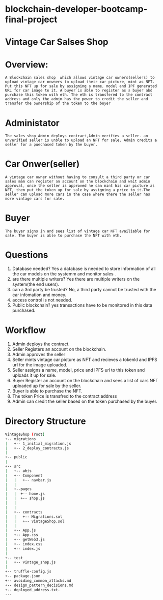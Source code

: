 # blockchain-developer-bootcamp-final-project
#  Vintage Car Salses Shop

# Overview:
    A Blockchain sales shop  which allows vintage car owners(sellers) to upload vintage car onwners to upload their car picture, mint as NFT. Put this NFT up for sale by assigning a name, model and IPF generated URL for car image to it. A buyer is able to register as a buyer abd purchase this token with eth. The eth is transfered to the contract address and only the admin has the power to credit the seller and transfer the ownership of the token to the buyer

# Administator
    The sales shop Admin deploys contract,Admin verifies a seller. an unverified seller is unble to upload an NFT for sale. Admin credits a seller for a puechased token by the buyer.

# Car Onwer(seller)
    A vintage car owner without having to consult a third party or car sales man can register an account on the blockchain and wait admin approval, once the seller is approved he can mint his car picture as NFT, then put the token up for sale by assigning a price to it.The seller can upload more cars in the case where there the seller has more vintage cars for sale.



# Buyer
    The buyer signs in and sees list of vintage car NFT availiable for sale. The buyer is able to purchase the NFT with eth.

# Questions
1. Database needed?
Yes a database is needed to store information of all the car models on the systemm and monitor sales .
2. are there multiple writers?
Yes there are multiple writers on the system(the end users).
3. can a 3rd party be trusted?
No, a third party cannot be trusted with the car infomation and money.
4. access control is not needed.
5. Pubilc blockchain?
yes transactions have to be monitored in this data purchased.

# Workflow
1. Admin deploys the contract.
2. Seller Registers an account on the blockchain.
3. Admin approves the seller
4. Seller mints vintage car picture as NFT and recieves a tokenId and IPFS url for the image uploaded.
5. Seller assigns a name, model, price and IPFS url to this token and uploads it up for sale.
6. Buyer Register an account on the blockchain and sees a list of cars NFT uploaded up for sale by the seller.
7. Buyer is able to purchase the NFT.
8. The token Price is transfred to the contract address
9. Admin can credit the seller based on the token purchased by the buyer. 


# Directory Structure
```bash
VintageShop (root)
+-- migrations
|   +-- 1_initial_migration.js
|   +-- 2_deploy_contracts.js 
|
+-- public
|
+-- src
|   +-- abis
|   +-- Component
|   |   +-- navbar.js
|   |
|   +--pages
|   |  +-- home.js
|   |  +-- shop.js
|   |
|   |
|   +-- contracts
|   |   +-- Migrations.sol
|   |   +-- VintageShop.sol    
|   |
|   +-- App.js
|   +-- App.css
|   +-- getWeb3.js
|   +-- index.css
|   +-- index.js
|
+-- test
|   +-- vintage_shop.js    
|
+-- truffle-config.js
+-- package.json
+-- avoiding_common_attacks.md
+-- design_pattern_decisions.md
+-- deployed_address.txt.
---

